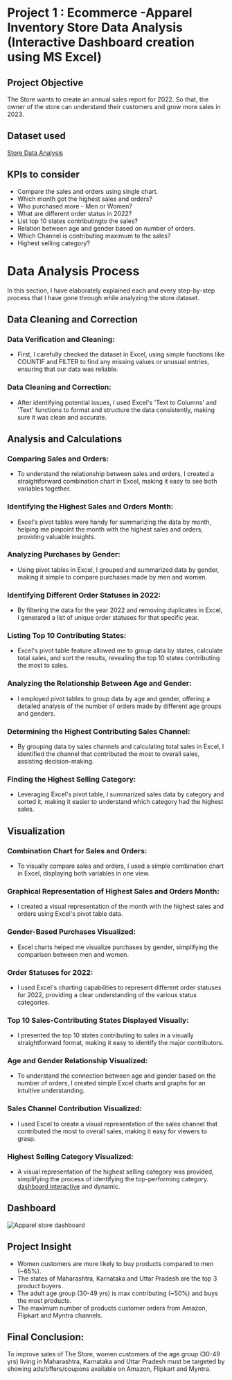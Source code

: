 # Project 1 : Ecommerce -Apparel Inventory Store Data Analysis (Interactive Dashboard creation using MS Excel)

## **Project Objective**

The Store wants to create an annual sales report for 2022. So that, the owner of the store can understand their customers and grow more sales in 2023.

## **Dataset used**
[Store Data Analysis](https://github.com/ShomritaSingha/Data-Analyst-Portfolio-Projects/blob/main/Excel%20Projects/Apparel%20Inventory%20Store%20Data%20Analysis%20(1).xlsx)


## **KPIs to consider**

- Compare the sales and orders using single chart.
- Which month got the highest sales and orders?
- Who purchased more - Men or Women?
- What are different order status in 2022?
- List top 10 states contributingto the sales?
- Relation between age and gender based on number of orders.
- Which Channel is contributing maximum to the sales?
- Highest selling category?





# Data Analysis Process

In this section, I have elaborately explained each and every step-by-step process that I have gone through while analyzing the store dataset.
## Data Cleaning and Correction

### Data Verification and Cleaning:
- First, I carefully checked the dataset in Excel, using simple functions like COUNTIF and FILTER to find any missing values or unusual entries, ensuring that our data was reliable.

### Data Cleaning and Correction:
- After identifying potential issues, I used Excel's 'Text to Columns' and 'Text' functions to format and structure the data consistently, making sure it was clean and accurate.

## Analysis and Calculations

### Comparing Sales and Orders:
- To understand the relationship between sales and orders, I created a straightforward combination chart in Excel, making it easy to see both variables together.

### Identifying the Highest Sales and Orders Month:
- Excel's pivot tables were handy for summarizing the data by month, helping me pinpoint the month with the highest sales and orders, providing valuable insights.

### Analyzing Purchases by Gender:
- Using pivot tables in Excel, I grouped and summarized data by gender, making it simple to compare purchases made by men and women.

### Identifying Different Order Statuses in 2022:
- By filtering the data for the year 2022 and removing duplicates in Excel, I generated a list of unique order statuses for that specific year.

### Listing Top 10 Contributing States:
- Excel's pivot table feature allowed me to group data by states, calculate total sales, and sort the results, revealing the top 10 states contributing the most to sales.

### Analyzing the Relationship Between Age and Gender:
- I employed pivot tables to group data by age and gender, offering a detailed analysis of the number of orders made by different age groups and genders.

### Determining the Highest Contributing Sales Channel:
- By grouping data by sales channels and calculating total sales in Excel, I identified the channel that contributed the most to overall sales, assisting decision-making.

### Finding the Highest Selling Category:
- Leveraging Excel's pivot table, I summarized sales data by category and sorted it, making it easier to understand which category had the highest sales.

## Visualization

### Combination Chart for Sales and Orders:
- To visually compare sales and orders, I used a simple combination chart in Excel, displaying both variables in one view.

### Graphical Representation of Highest Sales and Orders Month:
- I created a visual representation of the month with the highest sales and orders using Excel's pivot table data.

### Gender-Based Purchases Visualized:
- Excel charts helped me visualize purchases by gender, simplifying the comparison between men and women.

### Order Statuses for 2022:
- I used Excel's charting capabilities to represent different order statuses for 2022, providing a clear understanding of the various status categories.

### Top 10 Sales-Contributing States Displayed Visually:
- I presented the top 10 states contributing to sales in a visually straightforward format, making it easy to identify the major contributors.

### Age and Gender Relationship Visualized:
- To understand the connection between age and gender based on the number of orders, I created simple Excel charts and graphs for an intuitive understanding.

### Sales Channel Contribution Visualized:
- I used Excel to create a visual representation of the sales channel that contributed the most to overall sales, making it easy for viewers to grasp.

### Highest Selling Category Visualized:
- A visual representation of the highest selling category was provided, simplifying the process of identifying the top-performing category.
<a href="https://github.com/ShomritaSingha/Data-Analyst-Portfolio-Projects/blob/main/Excel%20Projects/Apparel%20store%20dashboard.png">dashboard interactive</a> and dynamic.



## **Dashboard**


![Apparel store dashboard](https://github.com/ShomritaSingha/Data-Analyst-Portfolio-Projects/assets/139176490/3058d81b-2317-4bd4-8a4f-a53870c9d8c4)


## **Project Insight**

- Women customers are more likely to buy products compared to men (~65%).
- The states of Maharashtra, Karnataka and Uttar Pradesh are the top 3 product buyers.
- The adult age group (30-49 yrs) is max contributing (~50%) and buys the most products.
- The maximum number of products customer orders from Amazon, Flipkart and Myntra channels.



## **Final Conclusion:**

To improve sales of The Store, women customers of the age group (30-49 yrs) living in Maharashtra, Karnataka and Uttar Pradesh must be targeted by showing ads/offers/coupons available on Amazon, Flipkart and Myntra.
